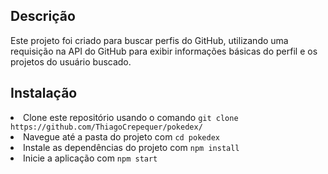 <h2>Descrição</h2>
Este projeto foi criado para buscar perfis do GitHub, utilizando uma requisição na API do GitHub para exibir informações básicas do perfil e os projetos do usuário buscado.

<h2> Instalação </h2
<ul>
<li>Clone este repositório usando o comando <code>git clone https://github.com/ThiagoCrepequer/pokedex/</code></li>
<li>Navegue até a pasta do projeto com <code>cd pokedex</code></li>
<li>Instale as dependências do projeto com <code>npm install</code></li>
<li>Inicie a aplicação com <code>npm start</code></li>
</ul>
